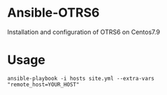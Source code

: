 # Ansible-OTRS6
Installation and configuration of OTRS6 on Centos7.9

# Usage

`ansible-playbook -i hosts site.yml --extra-vars "remote_host=YOUR_HOST"`


